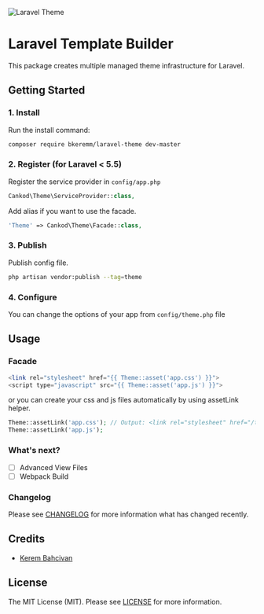 ![Laravel Theme](http://kerembahcivan.com/opensource/laravel-theme.jpg)

# Laravel Template Builder
This package creates multiple managed theme infrastructure for Laravel.


## Getting Started

### 1. Install

Run the install command:

```bash
composer require bkeremm/laravel-theme dev-master
```

### 2. Register (for Laravel < 5.5)

Register the service provider in `config/app.php`

```php
Cankod\Theme\ServiceProvider::class,
```

Add alias if you want to use the facade.

```php
'Theme' => Cankod\Theme\Facade::class,
```

### 3. Publish

Publish config file.

```bash
php artisan vendor:publish --tag=theme
```

### 4. Configure

You can change the options of your app from `config/theme.php` file

## Usage

### Facade
```php
<link rel="stylesheet" href="{{ Theme::asset('app.css') }}">
<script type="javascript" src="{{ Theme::asset('app.js') }}"> 
```
or you can create your css and js files automatically by using assetLink helper.
```php
Theme::assetLink('app.css'); // Output: <link rel="stylesheet" href="/themes/default/css/app.css">
Theme::assetLink('app.js'); 
```

### What's next?
- [ ] Advanced View Files
- [ ] Webpack Build

### Changelog

Please see [CHANGELOG](CHANGELOG.md) for more information what has changed recently.

## Credits

- [Kerem Bahcivan](https://kerembahcivan.com)

## License

The MIT License (MIT). Please see [LICENSE](LICENSE.md) for more information.
